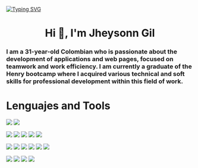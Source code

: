 [![Typing SVG](https://readme-typing-svg.herokuapp.com?lines=Welcome+to+my+Profile%2C+I'm+Jheysonn+Gil)](https://git.io/typing-svg)

<h1 align="center">Hi 👋, I'm Jheysonn Gil</h1>

<h3>I am a 31-year-old Colombian who is passionate about the development of applications and web pages, focused on teamwork and work efficiency. I am currently a graduate of the Henry bootcamp where I acquired various technical and soft skills for professional development within this field of work.</h3>

<h1>Lenguajes and Tools</h1>

<img src="https://img.shields.io/badge/-JavaScript-eed718?style=flat&logo=javascript&logoColor=ffffff"> <img src= 'https://img.shields.io/badge/-VS%20Code-blue?logo=visualstudio'>

<img src = "https://img.shields.io/badge/-HTML5-E34F26?style=flat&logo=html5&logoColor=white"> <img src = "https://img.shields.io/badge/-CSS3-1572B6?style=flat&logo=css3&logoColor=white"> <img src="https://img.shields.io/badge/-React-000000?style=flat&logo=react&logoColor=00c8ff">
<img src="https://img.shields.io/badge/-Redux-764ABC?style=flat&logo=redux&logoColor=white "> <img src="https://img.shields.io/badge/-Bootstrap-563D7C?style=flat&logo=bootstrap&logoColor=white "> 

<img src="https://img.shields.io/badge/-Express.js-787878?style=flat"> <img src="https://img.shields.io/badge/-Node.js-3C873A?style=flat&logo=Node.js&logoColor=white">
<img src="https://img.shields.io/badge/-PostgreSQL-31648C?style=flat&logo=postgresql&logoColor=FFFFFF"> <img src="https://img.shields.io/badge/-Sequelize-399AF3?style=flat&logo=sequelize&logoColor=FFFFFF"> <img src='https://img.shields.io/badge/-Mongoose-EA0D0D?logo=mongoose'> 
 <img src='https://img.shields.io/badge/-MongoDB-11A513?logo=mongodb&logoColor=FFF'>

<img src='https://img.shields.io/badge/-Github-000?logo=github'> <img src='https://img.shields.io/badge/-Git-orange?logo=git&logoColor=ffffff'> <img src='https://img.shields.io/badge/-Railway-561651?logo=railway&logoColor=ffffff'> <img src='https://img.shields.io/badge/-Vercel-1E1B1D?logo=vercel'>



<!--
**rennemetter/rennemetter** is a ✨ _special_ ✨ repository because its `README.md` (this file) appears on your GitHub profile.

Here are some ideas to get you started:

- 🔭 I’m currently working on ...
- 🌱 I’m currently learning ...
- 👯 I’m looking to collaborate on ...
- 🤔 I’m looking for help with ...
- 💬 Ask me about ...
- 📫 How to reach me: ...
- 😄 Pronouns: ...
- ⚡ Fun fact: ...
-->
